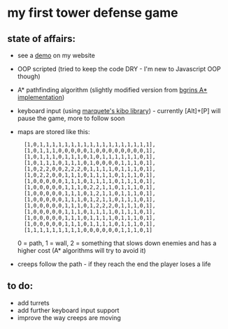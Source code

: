 my first tower defense game
=====

state of affairs:
-----
* see a [demo](http://peter.muehlbacher.me/td) on my website
* OOP scripted (tried to keep the code DRY - I'm new to Javascript OOP though)
* A* pathfinding algorithm (slightly modified version from [bgrins A* implementation](http://github.com/bgrins/javascript-astar "Link to bgrins' A* Github repository"))
* keyboard input (using [marquete's kibo library](http://github.com/marquete/kibo "Link to marquete's kibo Github repository")) - currently [Alt]+[P] will pause the game, more to follow soon
* maps are stored like this:

        [1,0,1,1,1,1,1,1,1,1,1,1,1,1,1,1,1,1,1,1],
        [1,0,1,1,1,0,0,0,0,0,1,0,0,0,0,0,0,0,0,1],
        [1,0,1,1,1,0,1,1,1,0,1,0,1,1,1,1,1,1,0,1],
        [1,0,1,1,1,0,1,1,1,0,1,0,0,0,0,1,1,1,0,1],
        [1,0,2,2,0,0,2,2,2,0,1,1,1,1,0,1,1,1,0,1],
        [1,0,2,2,0,0,1,1,1,0,1,1,1,1,0,1,1,1,0,1],
        [1,0,0,0,0,0,1,1,1,0,1,1,1,1,0,1,1,1,0,1],
        [1,0,0,0,0,0,1,1,1,0,2,2,1,1,0,1,1,1,0,1],
        [1,0,0,0,0,0,1,1,1,0,1,2,1,1,0,1,1,1,0,1],
        [1,0,0,0,0,0,1,1,1,0,1,2,1,1,0,1,1,1,0,1],
        [1,0,0,0,0,0,1,1,1,0,1,2,2,2,0,1,1,1,0,1],
        [1,0,0,0,0,0,1,1,1,0,1,1,1,1,0,1,1,1,0,1],
        [1,0,0,0,0,0,1,1,1,0,1,1,1,1,0,1,1,1,0,1],
        [1,0,0,0,0,0,1,1,1,0,1,1,1,1,0,1,1,1,0,1],
        [1,1,1,1,1,1,1,1,1,0,0,0,0,0,0,1,1,1,0,1]

    0 = path, 1 = wall, 2 = something that slows down enemies and has a higher cost (A* algorithms will try to avoid it)
* creeps follow the path - if they reach the end the player loses a life

to do:
-----
* add turrets
* add further keyboard input support
* improve the way creeps are moving